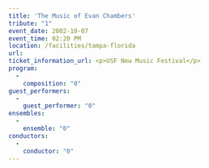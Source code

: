 ```yaml
---
title: 'The Music of Evan Chambers'
tribute: "1"
event_date: 2002-10-07
event_time: 02:20 PM
location: /facilities/tampa-florida
url: 
ticket_information_url: <p>USF New Music Festival</p>
program: 
  -
    composition: "0"
guest_performers: 
  -
    guest_performer: "0"
ensembles: 
  -
    ensemble: "0"
conductors: 
  -
    conductor: "0"
---
```

